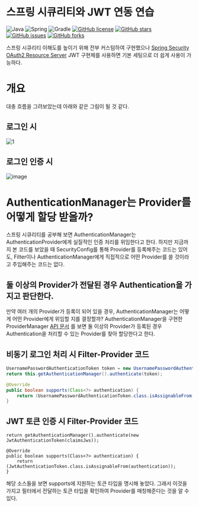 # 스프링 시큐리티와 JWT 연동 연습
![Java](https://img.shields.io/badge/Java-17-red?logo=java)
![Spring](https://img.shields.io/badge/Spring-2.7.3-blue?logo=ktor)
![Gradle](https://img.shields.io/badge/gradle-7.4-blue?logo=gradle)
[![GitHub license](https://img.shields.io/github/license/gunkim/springboot-security-jwt)](https://github.com/gunkim/springboot-security-jwt/blob/main/LICENSE)
[![GitHub stars](https://img.shields.io/github/stars/gunkim/springboot-security-jwt)](https://github.com/gunkim/springboot-security-jwt)
[![GitHub issues](https://img.shields.io/github/issues/gunkim/springboot-security-jwt)](https://github.com/gunkim/springboot-security-jwt/issues)
[![GitHub forks](https://img.shields.io/github/forks/gunkim/springboot-security-jwt)](https://github.com/gunkim/springboot-security-jwt/fork)

스프링 시큐리티 이해도를 높이기 위해 전부 커스텀하여 구현했으나 [Spring Security OAuth2 Resource Server](https://docs.spring.io/spring-security/reference/servlet/oauth2/resource-server/jwt.html) JWT 구현체를 사용하면 기본 세팅으로 더 쉽게 사용이 가능하다.

# 개요
대충 흐름을 그려보았는데 아래와 같은 그림이 될 것 같다.

## 로그인 시
![1](https://user-images.githubusercontent.com/45007556/104460769-dbeaa780-55f1-11eb-9149-8d54a1c89c9e.png)

## 로그인 인증 시
![image](https://user-images.githubusercontent.com/45007556/104460703-c5dce700-55f1-11eb-8931-991164f48a52.png)

# AuthenticationManager는 Provider를 어떻게 할당 받을까?
스프링 시큐리티를 공부해 보면 AuthenticationManager는 AuthenticationProvider에게 실질적인 인증 처리를 위임한다고 한다.
하지만 지금까지 본 코드를 보았을 때 SecurityConfig를 통해 Provider를 등록해주는 코드는 있어도, Filter이나 AuthenticationManager에게 직접적으로 어떤 Provider를 쓸 것이라고 주입해주는 코드는 없다. 
## 둘 이상의 Provider가 전달된 경우 Authentication을 가지고 판단한다.
만약 여러 개의 Provider가 등록이 되어 있을 경우, AuthenticationManager는 어떻게 어떤 Provider에게 위임할 지를 결정할까?
AuthenticationManager을 구현한 ProviderManager [API 문서](https://docs.spring.io/spring-security/site/docs/4.2.15.RELEASE/apidocs/org/springframework/security/authentication/ProviderManager.html#authenticate-org.springframework.security.core.Authentication-) 를 보면 둘 이상의 Provider가 등록된 경우 Authentication을 처리할 수 있는 Provider를 찾아 할당한다고 한다.
## 비동기 로그인 처리 시 Filter-Provider 코드
```java
UsernamePasswordAuthenticationToken token = new UsernamePasswordAuthenticationToken(loginRequest.getUsername(), loginRequest.getPassword());
return this.getAuthenticationManager().authenticate(token);
```
```java
@Override
public boolean supports(Class<?> authentication) {
    return (UsernamePasswordAuthenticationToken.class.isAssignableFrom(authentication));
}
```
## JWT 토큰 인증 시 Filter-Provider 코드
```
return getAuthenticationManager().authenticate(new JwtAuthenticationToken(claimsJws));
```
```
@Override
public boolean supports(Class<?> authentication) {
    return (JwtAuthenticationToken.class.isAssignableFrom(authentication));
}
```
해당 소스들을 보면 supports에 지원하는 토큰 타입을 명시해 놓았다. 그래서 이것을 가지고 필터에서 전달하는 토큰 타입을 확인하여 Provider를 매칭해준다는 것을 알 수 있다.
